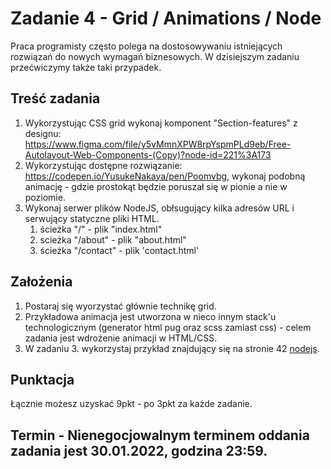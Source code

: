 # Zadanie 4 - Grid / Animations / Node
Praca programisty często polega na dostosowywaniu istniejących rozwiązań do nowych wymagań biznesowych. W dzisiejszym zadaniu przećwiczymy także taki przypadek.

## Treść zadania
1. Wykorzystując CSS grid wykonaj komponent "Section-features" z designu: https://www.figma.com/file/y5vMmnXPW8rpYspmPLd9eb/Free-Autolayout-Web-Components-(Copy)?node-id=221%3A173
2. Wykorzystując dostępne rozwiązanie: https://codepen.io/YusukeNakaya/pen/Poomvbg, wykonaj podobną animację - gdzie prostokąt będzie poruszał się w pionie a nie w poziomie.
3. Wykonaj serwer plików NodeJS, obłsugujący kilka adresów URL i serwujący statyczne pliki HTML.
    1. ścieżka "/" - plik "index.html"
    2. scieżka "/about" - plik "about.html"
    3. ścieżka "/contact" - plik 'contact.html'


## Założenia
1. Postaraj się wyorzystać głównie technikę grid.
2. Przykładowa animacja jest utworzona w nieco innym stack'u technologicznym (generator html pug oraz scss zamiast css) - celem zadania jest wdrożenie animacji w HTML/CSS.
3. W zadaniu 3. wykorzystaj przykład znajdujący się na stronie 42 <a href="https://github.com/barteekn/Homework/blob/e0e81a95e78f46324c067c8b224648b6fb85a347/04-homework-grid-animation-node/nodejs_wprowadzenie.pdf">nodejs</a>.

## Punktacja
Łącznie możesz uzyskać 9pkt - po 3pkt za każde zadanie.

## Termin - Nienegocjowalnym terminem oddania zadania jest 30.01.2022, godzina 23:59.
